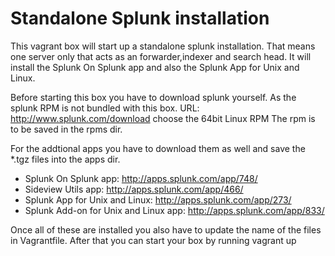 Standalone Splunk installation
==============

This vagrant box will start up a standalone splunk installation.
That means one server only that acts as an forwarder,indexer and search head.
It will install the Splunk On Splunk app and also the Splunk App for Unix and Linux.

Before starting this box you have to download splunk yourself. As the splunk RPM is not bundled with this box.
URL: http://www.splunk.com/download choose the 64bit Linux RPM
The rpm is to be saved in the rpms dir.

For the addtional apps you have to download them as well and save the *.tgz files into the apps dir.
- Splunk On Splunk app: http://apps.splunk.com/app/748/
- Sideview Utils app: http://apps.splunk.com/app/466/
- Splunk App for Unix and Linux: http://apps.splunk.com/app/273/
- Splunk Add-on for Unix and Linux app: http://apps.splunk.com/app/833/

Once all of these are installed you also have to update the name of the files in Vagrantfile.
After that you can start your box by running vagrant up